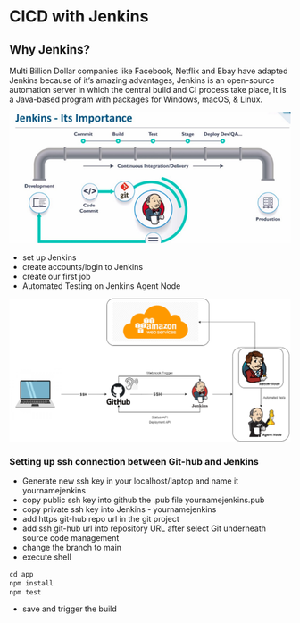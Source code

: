 # CICD with Jenkins

## Why Jenkins?
Multi Billion Dollar companies like Facebook, Netflix and Ebay have adapted Jenkins because of it’s amazing advantages, Jenkins is an open-source automation server in which the central build and CI process take place, It is a Java-based program with packages for Windows, macOS, & Linux.

![](jenkins.png)

- set up Jenkins
- create accounts/login to Jenkins 
- create our first job
- Automated Testing on Jenkins Agent Node

![](CICD.png)

### Setting up ssh connection between Git-hub and Jenkins
- Generate new ssh key in your localhost/laptop and name it yournamejenkins
- copy public ssh key into github the .pub file yournamejenkins.pub
- copy private ssh key into Jenkins - yournamejenkins
- add https git-hub repo url in the git project
- add ssh git-hub url into repository URL after select Git underneath source code management
- change the branch to main 
- execute shell
```
cd app
npm install
npm test
```
- save and trigger the build